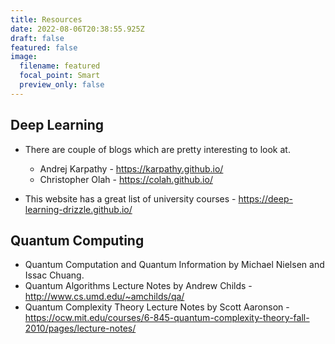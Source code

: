 ```yaml
---
title: Resources
date: 2022-08-06T20:38:55.925Z
draft: false
featured: false
image:
  filename: featured
  focal_point: Smart
  preview_only: false
---
```

## Deep Learning

* There are couple of blogs which are pretty interesting to look at. 

  * Andrej Karpathy - <https://karpathy.github.io/>
  * Christopher Olah - <https://colah.github.io/>  
* This website has a great list of university courses - <https://deep-learning-drizzle.github.io/> 

## Quantum Computing 

* Quantum Computation and Quantum Information by Michael Nielsen and Issac Chuang. 
* Quantum Algorithms Lecture Notes by Andrew Childs - <http://www.cs.umd.edu/~amchilds/qa/> 
* Quantum Complexity Theory Lecture Notes by Scott Aaronson - <https://ocw.mit.edu/courses/6-845-quantum-complexity-theory-fall-2010/pages/lecture-notes/>